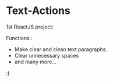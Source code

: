 # Text-Actions
<p>1st ReactJS project:</p>

Functions :

- Make clear and clean text paragraphs.
- Clear unnecessary spaces
- and many more...

:)
